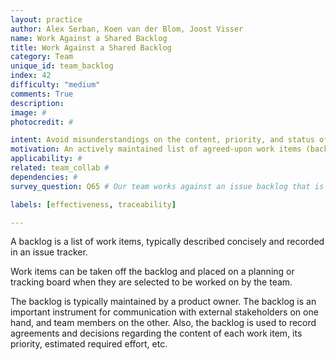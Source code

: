 ```yaml
---
layout: practice
author: Alex Serban, Koen van der Blom, Joost Visser
name: Work Against a Shared Backlog
title: Work Against a Shared Backlog
category: Team
unique_id: team_backlog
index: 42
difficulty: "medium"
comments: True
description:
image: #
photocredit: #

intent: Avoid misunderstandings on the content, priority, and status of tasks. #
motivation: An actively maintained list of agreed-upon work items (backlog) enables coordination of tasks within the team and with external stakeholders. It also helps in planning ahead and performing retrospective evaluations.
applicability: #
related: team_collab #
dependencies: #
survey_question: Q65 # Our team works against an issue backlog that is actively maintained in collaboration with our product owner.

labels: [effectiveness, traceability]

---
```


A backlog is a list of work items, typically described concisely and recorded in an issue tracker.

Work items can be taken off the backlog and placed on a planning or tracking board when they are selected to be worked on by the team.

The backlog is typically maintained by a product owner. The backlog is an important instrument for communication with external stakeholders on one hand, and team members on the other. Also, the backlog is used to record agreements and decisions regarding the content of each work item, its priority, estimated required effort, etc.